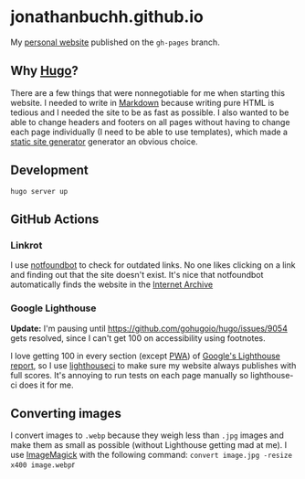 # jonathanbuchh.github.io

My [personal website](https://buchh.org) published on the `gh-pages` branch.

## Why [Hugo](https://gohugo.io)?

There are a few things that were nonnegotiable for me when starting this website. I needed to write in [Markdown](https://en.wikipedia.org/wiki/Markdown) because writing pure HTML is tedious and I needed the site to be as fast as possible. I also wanted to be able to change headers and footers on all pages without having to change each page individually (I need to be able to use templates), which made a [static site generator](https://en.wikipedia.org/wiki/Web_template_system#Static_site_generators) generator an obvious choice.

## Development

`hugo server up`

## GitHub Actions

### Linkrot

I use [notfoundbot](https://github.com/tmcw/notfoundbot) to check for outdated links. No one likes clicking on a link and finding out that the site doesn't exist. It's nice that notfoundbot automatically finds the website in the [Internet Archive](https://archive.org/)

### Google Lighthouse

**Update:** I'm pausing until https://github.com/gohugoio/hugo/issues/9054 gets resolved, since I can't get 100 on accessibility using footnotes.

I love getting 100 in every section (except [PWA](https://developers.google.com/web/ilt/pwa/lighthouse-pwa-analysis-tool)) of [Google's Lighthouse report](https://developers.google.com/web/tools/lighthouse/), so I use [lighthouseci](https://github.com/GoogleChrome/lighthouse-ci) to make sure my website always publishes with full scores. It's annoying to run tests on each page manually so lighthouse-ci does it for me.

## Converting images

I convert images to `.webp` because they weigh less than `.jpg` images and make them as small as possible (without Lighthouse getting mad at me). I use [ImageMagick](https://imagemagick.org/) with the following command: `convert image.jpg -resize x400 image.webp`r
